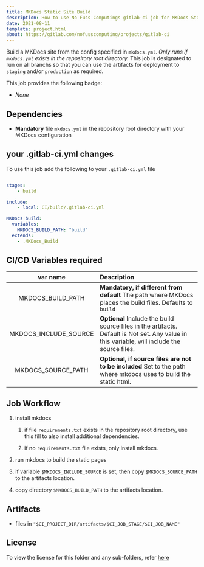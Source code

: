 ```yaml
---
title: MKDocs Static Site Build
description: How to use No Fuss Computings gitlab-ci job for MKDocs Static Site Build
date: 2021-08-11
template: project.html
about: https://gitlab.com/nofusscomputing/projects/gitlab-ci
---
```



Build a MKDocs site from the config specified in `mkdocs.yml`. _Only runs if `mkdocs.yml` exists in the repository root directory._ This job is designated to run on all branchs so that you can use the artifacts for deployment to `staging` and/or `production` as required.

This job provides the following badge:

- _None_

## Dependencies

- **Mandatory** file `mkdocs.yml` in the repository root directory with your MKDocs configuration

## your .gitlab-ci.yml changes

To use this job add the following to your `.gitlab-ci.yml` file

``` yaml

stages:
    - build

include:
    - local: CI/build/.gitlab-ci.yml

MKDocs build:
  variables:
    MKDOCS_BUILD_PATH: "build"
  extends:
    - .MKDocs_Build

```


## CI/CD Variables required

| var name | Description |
|:----:|:----|
| MKDOCS_BUILD_PATH | **Mandatory, if different from default** The path where MKDocs places the build files. Defaults to `build` |
| MKDOCS_INCLUDE_SOURCE | **Optional** Include the build source files in the artifacts. Default is Not set. Any value in this variable, will include the source files. |
| MKDOCS_SOURCE_PATH | **Optional, if source files are not to be included** Set to the path where mkdocs uses to build the static html. |


## Job Workflow

1. install mkdocs

    1. if file `requirements.txt` exists in the repository root directory, use this fill to also install additional dependencies.

    1. if no `requirements.txt` file exists, only install mkdocs.

1. run mkdocs to build the static pages

1. if variable `$MKDOCS_INCLUDE_SOURCE` is set, then copy `$MKDOCS_SOURCE_PATH` to the artifacts location.

1. copy directory `$MKDOCS_BUILD_PATH` to the artifacts location.


## Artifacts

- files in `"$CI_PROJECT_DIR/artifacts/$CI_JOB_STAGE/$CI_JOB_NAME"`


## License

To view the license for this folder and any sub-folders, refer [here](https://gitlab.com/nofusscomputing/projects/gitlab-ci)
